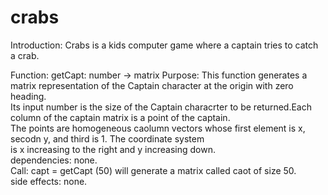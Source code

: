 # crabs
Introduction: Crabs is a kids computer game where a captain tries to catch a crab. 


Function: getCapt: number -> matrix
Purpose: This function generates a matrix representation of the Captain character at the origin with zero heading. <br>
Its input number is the size of the Captain characrter to be returned.Each column of the captain matrix is a point of the captain.<br>
The points are homogeneous caolumn vectors whose first element is x,  secodn y, and third is 1. The coordinate system <br>
is x increasing to the right and y increasing down. <br>
dependencies: none. <br>
Call: capt = getCapt (50) will generate a matrix called caot of size 50.<br>
side effects: none. <br>

